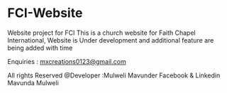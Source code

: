 # FCI-Website
 Website project for FCI
This is a church website for Faith Chapel International, Website is Under development and additional feature are being added with time

Enquiries : mxcreations0123@gmail.com

All rights Reserved 
@Developer :Mulweli Mavunder
Facebook & Linkedin Mavunda Mulweli

